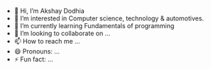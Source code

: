 - 👋 Hi, I’m Akshay Dodhia
- 👀 I’m interested in Computer science, technology & automotives.
- 🌱 I’m currently learning Fundamentals of programming
- 💞️ I’m looking to collaborate on ...
- 📫 How to reach me ...
- 😄 Pronouns: ...
- ⚡ Fun fact: ...

<!---
Akshay-Do/Akshay-Do is a ✨ special ✨ repository because its `README.md` (this file) appears on your GitHub profile.
You can click the Preview link to take a look at your changes.
--->
